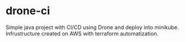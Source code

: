 # drone-ci
Simple java project with CI/CD using Drone and deploy into minikube.
Infrustructure created on AWS with terraform automatization.
